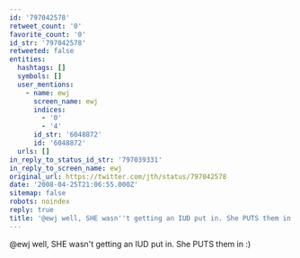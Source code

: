 ```yaml
---
id: '797042578'
retweet_count: '0'
favorite_count: '0'
id_str: '797042578'
retweeted: false
entities:
  hashtags: []
  symbols: []
  user_mentions:
    - name: ewj
      screen_name: ewj
      indices:
        - '0'
        - '4'
      id_str: '6048872'
      id: '6048872'
  urls: []
in_reply_to_status_id_str: '797039331'
in_reply_to_screen_name: ewj
original_url: https://twitter.com/jth/status/797042578
date: '2008-04-25T21:06:55.000Z'
sitemap: false
robots: noindex
reply: true
title: '@ewj well, SHE wasn''t getting an IUD put in. She PUTS them in :)'
---
```


@ewj well, SHE wasn't getting an IUD put in. She PUTS them in :)